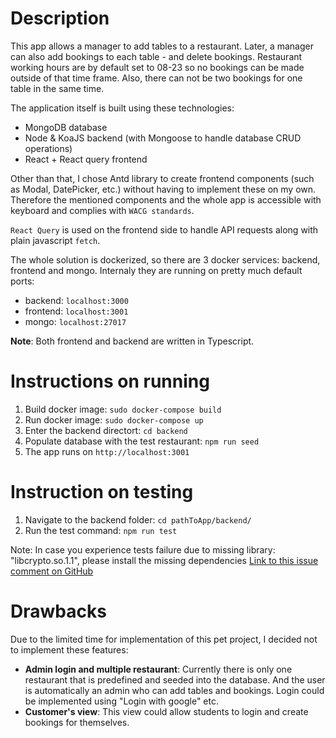 # Description
This app allows a manager to add tables to a restaurant. Later, a manager can also add bookings to each table - and delete bookings.
Restaurant working hours are by default set to 08-23 so no bookings can be made outside of that time frame. Also, there can not be two bookings for one table in the same time.

The application itself is built using these technologies:
- MongoDB database 
- Node & KoaJS backend (with Mongoose to handle database CRUD operations)
- React + React query frontend

Other than that, I chose Antd library to create frontend components (such as Modal, DatePicker, etc.) without having to implement these on my own. Therefore the mentioned components and the whole app is accessible with keyboard and complies with `WACG standards`.

`React Query` is used on the frontend side to handle API requests along with plain javascript `fetch`. 

The whole solution is dockerized, so there are 3 docker services: backend, frontend and mongo.
Internaly they are running on pretty much default ports:
- backend: `localhost:3000`
- frontend: `localhost:3001`
- mongo: `localhost:27017`

__Note__: Both frontend and backend are written in Typescript.

# Instructions on running
1. Build docker image: `sudo docker-compose build`
1. Run docker image: `sudo docker-compose up`
1. Enter the backend directort: `cd backend`
1. Populate database with the test restaurant: `npm run seed`
1. The app runs on `http://localhost:3001`

# Instruction on testing
1. Navigate to the backend folder: `cd pathToApp/backend/`
1. Run the test command: `npm run test`

Note: In case you experience tests failure due to missing library: "libcrypto.so.1.1", please install the missing dependencies [Link to this issue comment on GitHub](https://github.com/nodejs/docker-node/issues/1915#issuecomment-1589387922)

# Drawbacks
Due to the limited time for implementation of this pet project, I decided not to implement these features:
- **Admin login and multiple restaurant**: Currently there is only one restaurant that is predefined and seeded into the database. And the user is automatically an admin who can add tables and bookings.
Login could be implemented using "Login with google" etc.
- **Customer's view**: This view could allow students to login and create bookings for themselves.